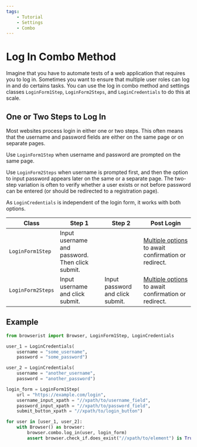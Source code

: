 ```yaml
---
tags:
    - Tutorial
    - Settings
    - Combo
---
```


# Log In Combo Method
Imagine that you have to automate tests of a web application that requires you to log in. Sometimes you want to ensure that multiple user roles can log in and do certains tasks. You can use the log in combo method and settings classes `LoginForm1Step`, `LoginForm2Steps`, and `LoginCredentials` to do this at scale.

## One or Two Steps to Log In
Most websites process login in either one or two steps. This often means that the username and password fields are either on the same page or on separate pages.

Use `LoginForm1Step` when username and password are prompted on the same page.

Use `LoginForm2Steps` when username is prompted first, and then the option to input password appears later on the same or a separate page. The two-step variation is often to verify whether a user exists or not before password can be entered (or should be redirected to a registration page).

As `LoginCredentials` is independent of the login form, it works with both options.

| Class | Step 1 | Step 2 | Post Login |
| ----- | ------ | ------ | ---------- |
| `LoginForm1Step` | Input username and password. Then click submit. | | [Multiple options](../../reference/browser/combo.md#loginform1step) to await confirmation or redirect. |
| `LoginForm2Steps` | Input username and click submit. | Input password and click submit. | [Multiple options](../../reference/browser/combo.md#loginform2steps) to await confirmation or redirect. |

## Example
```python linenums="1"
from browserist import Browser, LoginForm1Step, LoginCredentials

user_1 = LoginCredentials(
    username = "some_username",
    password = "some_password")

user_2 = LoginCredentials(
    username = "another_username",
    password = "another_password")

login_form = LoginForm1Step(
    url = "https://example.com/login",
    username_input_xpath = "//xpath/to/username_field",
    password_input_xpath = "//xpath/to/password_field",
    submit_button_xpath = "//xpath/to/login_button")

for user in [user_1, user_2]:
    with Browser() as browser:
        browser.combo.log_in(user, login_form)
        assert browser.check_if.does_exist("//xpath/to/element") is True
```
